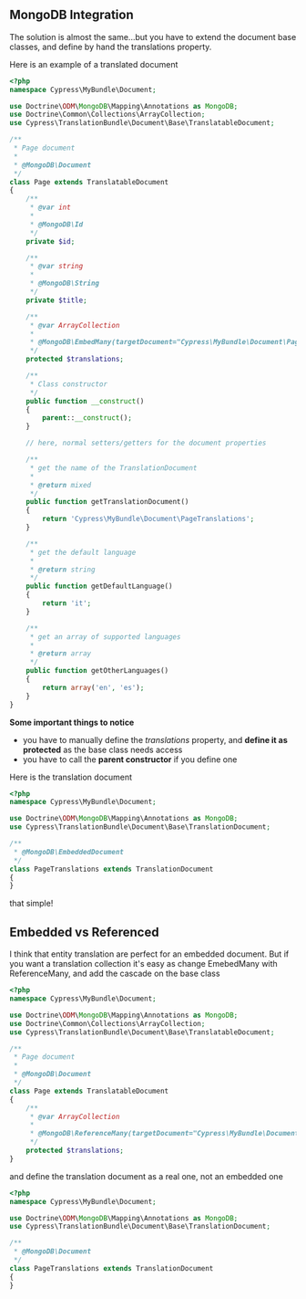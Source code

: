 MongoDB Integration
-------------------

The solution is almost the same...but you have to extend the document base classes, and define by hand the translations property.

Here is an example of a translated document

```php
<?php
namespace Cypress\MyBundle\Document;

use Doctrine\ODM\MongoDB\Mapping\Annotations as MongoDB;
use Doctrine\Common\Collections\ArrayCollection;
use Cypress\TranslationBundle\Document\Base\TranslatableDocument;

/**
 * Page document
 *
 * @MongoDB\Document
 */
class Page extends TranslatableDocument
{
    /**
     * @var int
     *
     * @MongoDB\Id
     */
    private $id;

    /**
     * @var string
     *
     * @MongoDB\String
     */
    private $title;

    /**
     * @var ArrayCollection
     *
     * @MongoDB\EmbedMany(targetDocument="Cypress\MyBundle\Document\PageTranslations")
     */
    protected $translations;

    /**
     * Class constructor
     */
    public function __construct()
    {
        parent::__construct();
    }

    // here, normal setters/getters for the document properties

    /**
     * get the name of the TranslationDocument
     *
     * @return mixed
     */
    public function getTranslationDocument()
    {
        return 'Cypress\MyBundle\Document\PageTranslations';
    }

    /**
     * get the default language
     *
     * @return string
     */
    public function getDefaultLanguage()
    {
        return 'it';
    }

    /**
     * get an array of supported languages
     *
     * @return array
     */
    public function getOtherLanguages()
    {
        return array('en', 'es');
    }
}
```

**Some important things to notice**

* you have to manually define the *translations* property, and **define it as protected** as the base class needs access
* you have to call the **parent constructor** if you define one


Here is the translation document

```php
<?php
namespace Cypress\MyBundle\Document;

use Doctrine\ODM\MongoDB\Mapping\Annotations as MongoDB;
use Cypress\TranslationBundle\Document\Base\TranslationDocument;

/**
 * @MongoDB\EmbeddedDocument
 */
class PageTranslations extends TranslationDocument
{
}
```

that simple!

Embedded vs Referenced
----------------------

I think that entity translation are perfect for an embedded document. But if you want a translation collection it's easy as change EmebedMany with ReferenceMany, and add the cascade on the base class

```php
<?php
namespace Cypress\MyBundle\Document;

use Doctrine\ODM\MongoDB\Mapping\Annotations as MongoDB;
use Doctrine\Common\Collections\ArrayCollection;
use Cypress\TranslationBundle\Document\Base\TranslatableDocument;

/**
 * Page document
 *
 * @MongoDB\Document
 */
class Page extends TranslatableDocument
{
    /**
     * @var ArrayCollection
     *
     * @MongoDB\ReferenceMany(targetDocument="Cypress\MyBundle\Document\PageTranslations", cascade={"all"})
     */
    protected $translations;
}
```

and define the translation document as a real one, not an embedded one

```php
<?php
namespace Cypress\MyBundle\Document;

use Doctrine\ODM\MongoDB\Mapping\Annotations as MongoDB;
use Cypress\TranslationBundle\Document\Base\TranslationDocument;

/**
 * @MongoDB\Document
 */
class PageTranslations extends TranslationDocument
{
}
```